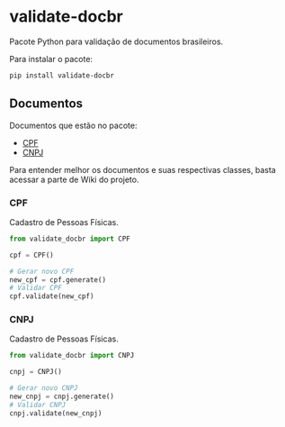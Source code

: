 # validate-docbr
Pacote Python para validação de documentos brasileiros.

Para instalar o pacote:
```bash
pip install validate-docbr
```

## Documentos
Documentos que estão no pacote:

- [CPF](https://github.com/alvarofpp/validate-docbr/wiki/CPF)
- [CNPJ](https://github.com/alvarofpp/validate-docbr/wiki/CNPJ)

Para entender melhor os documentos e suas respectivas classes, basta acessar a parte de Wiki do projeto.

### CPF
Cadastro de Pessoas Físicas.

```python
from validate_docbr import CPF

cpf = CPF()

# Gerar novo CPF
new_cpf = cpf.generate()
# Validar CPF
cpf.validate(new_cpf)

```

### CNPJ
Cadastro de Pessoas Físicas.

```python
from validate_docbr import CNPJ

cnpj = CNPJ()

# Gerar novo CNPJ
new_cnpj = cnpj.generate()
# Validar CNPJ
cnpj.validate(new_cnpj)

```